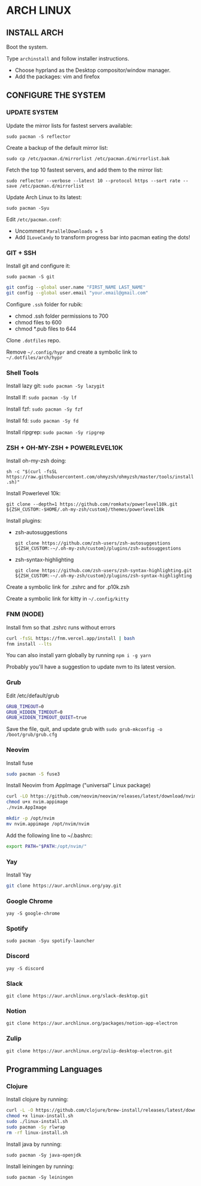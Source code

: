 # ARCH LINUX

## INSTALL ARCH

Boot the system.

Type `archinstall` and follow installer instructions.

- Choose hyprland as the Desktop compositor/window manager.
- Add the packages: vim and firefox

## CONFIGURE THE SYSTEM

### UPDATE SYSTEM

Update the mirror lists for fastest servers available:

`sudo pacman -S reflector`

Create a backup of the default mirror list:

`sudo cp /etc/pacman.d/mirrorlist /etc/pacman.d/mirrorlist.bak`

Fetch the top 10 fastest servers, and add them to the mirror list:

`sudo reflector --verbose --latest 10 --protocol https --sort rate --save /etc/pacman.d/mirrorlist`

Update Arch Linux to its latest:

`sudo pacman -Syu`

Edit `/etc/pacman.conf`:

- Uncomment `ParallelDownloads = 5`
- Add `ILoveCandy` to transform progress bar into pacman eating the dots!

### GIT + SSH

Install git and configure it:

`sudo pacman -S git`

```zsh
git config --global user.name "FIRST_NAME LAST_NAME"
git config --global user.email "your.email@gmail.com"
```

Configure `.ssh` folder for rubik:

- chmod .ssh folder permissions to 700
- chmod files to 600
- chmod \*.pub files to 644

Clone `.dotfiles` repo.

Remove `~/.config/hypr` and create a symbolic link to `~/.dotfiles/arch/hypr`

### Shell Tools

Install lazy git: `sudo pacman -Sy lazygit`

Install lf: `sudo pacman -Sy lf`

Install fzf: `sudo pacman -Sy fzf`

Install fd: `sudo pacman -Sy fd`

Install ripgrep: `sudo pacman -Sy ripgrep`

### ZSH + OH-MY-ZSH + POWERLEVEL10K

Install oh-my-zsh doing:

`sh -c "$(curl -fsSL https://raw.githubusercontent.com/ohmyzsh/ohmyzsh/master/tools/install.sh)"`

Install Powerlevel 10k:

`git clone --depth=1 https://github.com/romkatv/powerlevel10k.git ${ZSH_CUSTOM:-$HOME/.oh-my-zsh/custom}/themes/powerlevel10k`

Install plugins:

- zsh-autosuggestions

  `git clone https://github.com/zsh-users/zsh-autosuggestions ${ZSH_CUSTOM:-~/.oh-my-zsh/custom}/plugins/zsh-autosuggestions`

- zsh-syntax-highlighting

  `git clone https://github.com/zsh-users/zsh-syntax-highlighting.git ${ZSH_CUSTOM:-~/.oh-my-zsh/custom}/plugins/zsh-syntax-highlighting`

Create a symbolic link for .zshrc and for .p10k.zsh

Create a symbolic link for kitty in `~/.config/kitty`

### FNM (NODE)

Install fnm so that .zshrc runs without errors

```zsh
curl -fsSL https://fnm.vercel.app/install | bash
fnm install --lts
```

You can also install yarn globally by running `npm i -g yarn`

Probably you'll have a suggestion to update nvm to its latest version.

### Grub

Edit /etc/default/grub

```zsh
GRUB_TIMEOUT=0
GRUB_HIDDEN_TIMEOUT=0
GRUB_HIDDEN_TIMEOUT_QUIET=true
```

Save the file, quit, and update grub with
`sudo grub-mkconfig -o /boot/grub/grub.cfg`

### Neovim

Install fuse

```zsh
sudo pacman -S fuse3
```

Install Neovim from AppImage ("universal" Linux package)

```zsh
curl -LO https://github.com/neovim/neovim/releases/latest/download/nvim.appimage
chmod u+x nvim.appimage
./nvim.AppImage

mkdir -p /opt/nvim
mv nvim.appimage /opt/nvim/nvim
```

Add the following line to ~/.bashrc:

```zsh
export PATH="$PATH:/opt/nvim/"
```

### Yay

Install Yay

```zsh
git clone https://aur.archlinux.org/yay.git
```

### Google Chrome

`yay -S google-chrome`

### Spotify

`sudo pacman -Syu spotify-launcher`

### Discord

`yay -S discord`

### Slack

`git clone https://aur.archlinux.org/slack-desktop.git`

### Notion

`git clone https://aur.archlinux.org/packages/notion-app-electron`

### Zulip

`git clone https://aur.archlinux.org/zulip-desktop-electron.git`

## Programming Languages

### Clojure

Install clojure by running:

```zsh
curl -L -O https://github.com/clojure/brew-install/releases/latest/download/linux-install.sh
chmod +x linux-install.sh
sudo ./linux-install.sh
sudo pacman -Sy rlwrap
rm -rf linux-install.sh
```

Install java by running:

`sudo pacman -Sy java-openjdk`

Install leiningen by running:

`sudo pacman -Sy leiningen`

